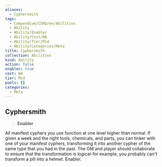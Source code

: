 ```yaml
---
aliases:
  - Cyphersmith
tags:
  - Compendium/CSRD/en/Abilities
  - Ability
  - Ability/Enabler
  - Ability/Cost/NA
  - Ability/Tier/Mid
  - Ability/Categories/Meta
title: Cyphersmith
collection: Abilities
kind: Ability
action: false
enabler: true
cost: NA
tier: Mid
pools: []
categories:
  - Meta
---
```

## Cyphersmith    
>**Enabler**  
    
All manifest cyphers you use function at one level higher than normal. If given a week and the right tools, chemicals, and parts, you can tinker with one of your manifest cyphers, transforming it into another cypher of the same type that you had in the past. The GM and player should collaborate to ensure that the transformation is logical-for example, you probably can't transform a pill into a helmet. Enabler.
